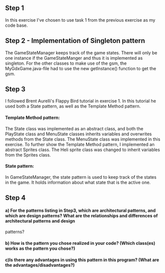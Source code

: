 ## Step 1
In this exercise I've chosen to use task 1 from the previous exercise as my code base.
## Step 2 - Implementation of Singleton pattern
The GameStateManager keeps track of the game states. There will only be one instance if the GameStateManger and thus it is implemented as singleton.
For the other classes to make use of the gsm, the MyGdxGame.java-file had to use the new getInstance() function to get the gsm.
## Step 3
I followed Brent Aurelli's Flappy Bird tutorial in exercise 1. In this tutorial he used both a State pattern, as well as the Template Method pattern.

#### Template Method pattern:
The State class was implemented as an abstract class, and both the PlayState class and MenuState classes inherits variables and overwrites methods from
the State class. The MenuState class was implemented in this exercise. To further show the Template Method pattern, I implemented an abstract Sprites class. The Heli sprite class was
changed to inherit variables from the Sprites class.

#### State pattern:
In GameStateManager, the state pattern is used to keep track of the states in the game. It holds information about what state that is the active one.

## Step 4
#### a)  For the patterns listing in Step3, which are architectural patterns, and which are design patterns? What are the relationships and differences of architectural patterns and design
patterns?
#### b) How is the pattern you chose realized in your code? (Which class(es) works as the pattern you chose?)
#### c)Is there any advantages in using this pattern in this program? (What are the advantages/disadvantages?)

